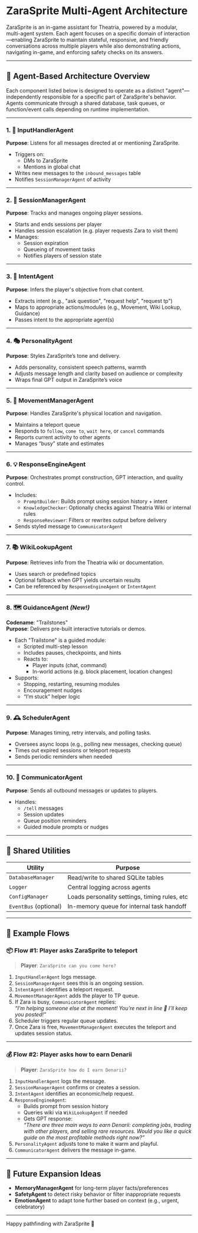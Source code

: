 # ZaraSprite Multi-Agent Architecture

ZaraSprite is an in-game assistant for Theatria, powered by a modular, multi-agent system. Each agent focuses on a specific domain of interaction—enabling ZaraSprite to maintain stateful, responsive, and friendly conversations across multiple players while also demonstrating actions, navigating in-game, and enforcing safety checks on its answers.

---

## 🧠 Agent-Based Architecture Overview

Each component listed below is designed to operate as a distinct "agent"—independently responsible for a specific part of ZaraSprite's behavior. Agents communicate through a shared database, task queues, or function/event calls depending on runtime implementation.

---

### 1. 📨 InputHandlerAgent
**Purpose**: Listens for all messages directed at or mentioning ZaraSprite.

- Triggers on:
  - DMs to ZaraSprite
  - Mentions in global chat
- Writes new messages to the `inbound_messages` table
- Notifies `SessionManagerAgent` of activity

---

### 2. 💬 SessionManagerAgent
**Purpose**: Tracks and manages ongoing player sessions.

- Starts and ends sessions per player
- Handles session escalation (e.g. player requests Zara to visit them)
- Manages:
  - Session expiration
  - Queueing of movement tasks
  - Notifies players of session state

---

### 3. 🧭 IntentAgent
**Purpose**: Infers the player's objective from chat content.

- Extracts intent (e.g., "ask question", "request help", "request tp")
- Maps to appropriate actions/modules (e.g., Movement, Wiki Lookup, Guidance)
- Passes intent to the appropriate agent(s)

---

### 4. 🎭 PersonalityAgent
**Purpose**: Styles ZaraSprite’s tone and delivery.

- Adds personality, consistent speech patterns, warmth
- Adjusts message length and clarity based on audience or complexity
- Wraps final GPT output in ZaraSprite’s voice

---

### 5. 🧍 MovementManagerAgent
**Purpose**: Handles ZaraSprite's physical location and navigation.

- Maintains a teleport queue
- Responds to `follow`, `come to`, `wait here`, or `cancel` commands
- Reports current activity to other agents
- Manages “busy” state and estimates

---

### 6. 💡 ResponseEngineAgent
**Purpose**: Orchestrates prompt construction, GPT interaction, and quality control.

- Includes:
  - `PromptBuilder`: Builds prompt using session history + intent
  - `KnowledgeChecker`: Optionally checks against Theatria Wiki or internal rules
  - `ResponseReviewer`: Filters or rewrites output before delivery
- Sends styled message to `CommunicatorAgent`

---

### 7. 📚 WikiLookupAgent
**Purpose**: Retrieves info from the Theatria wiki or documentation.

- Uses search or predefined topics
- Optional fallback when GPT yields uncertain results
- Can be referenced by `ResponseEngineAgent` or `IntentAgent`

---

### 8. 🗺️ GuidanceAgent *(New!)*
**Codename**: "Trailstones"  
**Purpose**: Delivers pre-built interactive tutorials or demos.

- Each "Trailstone" is a guided module:
  - Scripted multi-step lesson
  - Includes pauses, checkpoints, and hints
  - Reacts to:
    - Player inputs (chat, command)
    - In-world actions (e.g. block placement, location changes)
- Supports:
  - Stopping, restarting, resuming modules
  - Encouragement nudges
  - “I’m stuck” helper logic

---

### 9. 🕰️ SchedulerAgent
**Purpose**: Manages timing, retry intervals, and polling tasks.

- Oversees async loops (e.g., polling new messages, checking queue)
- Times out expired sessions or teleport requests
- Sends periodic reminders when needed

---

### 10. 📢 CommunicatorAgent
**Purpose**: Sends all outbound messages or updates to players.

- Handles:
  - `/tell` messages
  - Session updates
  - Queue position reminders
  - Guided module prompts or nudges

---

## 🔧 Shared Utilities

| Utility         | Purpose |
|----------------|---------|
| `DatabaseManager` | Read/write to shared SQLite tables |
| `Logger`          | Central logging across agents |
| `ConfigManager`   | Loads personality settings, timing rules, etc |
| `EventBus` (optional) | In-memory queue for internal task handoff |

---

## 🧪 Example Flows

### 📦 Flow #1: Player asks ZaraSprite to teleport

> **Player**: `ZaraSprite can you come here?`

1. `InputHandlerAgent` logs message.
2. `SessionManagerAgent` sees this is an ongoing session.
3. `IntentAgent` identifies a teleport request.
4. `MovementManagerAgent` adds the player to TP queue.
5. If Zara is busy, `CommunicatorAgent` replies:  
   _“I’m helping someone else at the moment! You’re next in line 🧭 I’ll keep you posted!”_
6. Scheduler triggers regular queue updates.
7. Once Zara is free, `MovementManagerAgent` executes the teleport and updates session status.

---

### 💰 Flow #2: Player asks how to earn Denarii

> **Player**: `ZaraSprite how do I earn Denarii?`

1. `InputHandlerAgent` logs the message.
2. `SessionManagerAgent` confirms or creates a session.
3. `IntentAgent` identifies an economic/help request.
4. `ResponseEngineAgent`:
    - Builds prompt from session history
    - Queries wiki via `WikiLookupAgent` if needed
    - Gets GPT response:  
      _“There are three main ways to earn Denarii: completing jobs, trading with other players, and selling rare resources. Would you like a quick guide on the most profitable methods right now?”_
5. `PersonalityAgent` adjusts tone to make it warm and playful.
6. `CommunicatorAgent` delivers the message in-game.

---

## 🌱 Future Expansion Ideas

- **MemoryManagerAgent** for long-term player facts/preferences
- **SafetyAgent** to detect risky behavior or filter inappropriate requests
- **EmotionAgent** to adapt tone further based on context (e.g., urgent, celebratory)

---

Happy pathfinding with ZaraSprite 🧡
